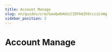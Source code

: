 ```yaml
---
title: Account Manage
slug: en/guides/crm/GawQw6HUUiCIDFk6Zh9ccciCnWg
sidebar_position: 2
---
```



# Account Manage

